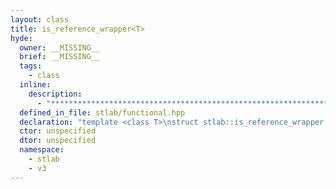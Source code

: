 ```yaml
---
layout: class
title: is_reference_wrapper<T>
hyde:
  owner: __MISSING__
  brief: __MISSING__
  tags:
    - class
  inline:
    description:
      - "***********************************************************************************************"
  defined_in_file: stlab/functional.hpp
  declaration: "template <class T>\nstruct stlab::is_reference_wrapper;"
  ctor: unspecified
  dtor: unspecified
  namespace:
    - stlab
    - v3
---
```

